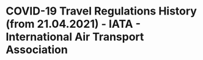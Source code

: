 # COVID-19 Travel Regulations History (from 21.04.2021) - IATA - International Air Transport Association
